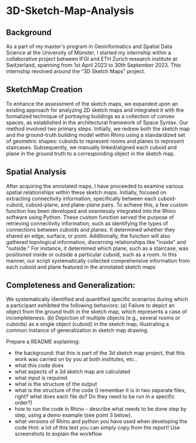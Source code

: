 # 3D-Sketch-Map-Analysis

  ## Background
  As a part of my master's program in Geoinformatics and Spatial Data Science  at the University of Münster, I started my internship within a collaborative project between IFGI and ETH Zurich research institute at Switzerland, spanning from 1st April 2023 to 30th September 2023. This internship revolved around the “3D Sketch Maps” project.

  ## SketchMap Creation
  To enhance the assessment of the sketch maps, we expanded upon an existing approach for analyzing 2D sketch maps and integrated it with the formalized technique of portraying buildings as a collection of convex spaces, as established in the architectural framework of Space Syntax. Our method involved two primary steps. Initially, we redrew both the sketch map and the ground-truth building model within Rhino using a standardized set of geometric shapes: cuboids to represent rooms and planes to represent staircases. Subsequently, we manually linked/aligned each cuboid and plane in the ground truth to a corresponding object in the sketch map.

  ## Spatial Analysis
  After acquiring the annotated maps, I have proceeded to examine various spatial relationships within these sketch maps. Initially, focused on extracting connectivity information, specifically between each cuboid-cuboid, cuboid-plane, and plane-plane pairs. To achieve this, a few custom function has been developed and seamlessly integrated into the Rhino software using Python. These custom function served the purpose of retrieving connectivity information, such as identifying the types of connections between cuboids and planes. It determined whether they shared an edge, surface, or point.  Additionally, the function will also gathered topological information, discerning relationships like "inside" and "outside." For instance, it determined which plane, such as a staircase, was positioned inside or outside a particular cuboid, such as a room. In this manner, our script systematically collected comprehensive information from each cuboid and plane featured in the annotated sketch maps

  ## Completeness and Generalization:
  We systematically identified and quantified specific scenarios during which a participant exhibited the following behaviors:
    (a) Failure to depict an object from the ground truth in the sketch map, which represents a case of incompleteness.
    (b) Depiction of multiple objects (e.g., several rooms or cuboids) as a single object (cuboid) in the sketch map, illustrating a common instance of generalization in sketch map drawing.
 

  Prepare a README explaining:
  - the background: that this is part of the 3d sketch map project, that this work was carried on by you at both institutes, etc..
  - what this code does
  - what aspects of a 3d sketch map are calculated
  - what input is required
  - what is the structure of the output
  - what is the structure of the code (I remember it is in two separate files, right? what does each file do? Do they need to be run in a specific order?)
  - how to run the code in Rhino - describe what needs to be done step by step, using a demo example (see point 3 below).
  - what versions of Rhino and python you have used when developing the code
  Hint: a lot of this text you can simply copy from the report! Use screenshots to explain the workflow 
